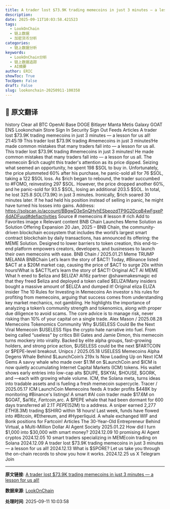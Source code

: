 ```yaml
---
title: A trader lost $73.9K trading memecoins in just 3 minutes — a lesson for us all!
description: 
date: 2025-09-11T10:03:58.421523
tags:
  - LookOnChain
  - 链上数据
  - 加密货币分析
categories:
  - 链上数据分析
keywords:
  - LookOnChain分析
  - 链上数据追踪
  - AI摘要
author: ERIC
showToc: True
TocOpen: False
draft: False
slug: lookonchain-20250911-100358
---
```


## 📝 原文翻译

history Clear all BTC OpenAI Base DOGE Bitlayer Manta Metis Galaxy GOAT ENS Lookonchain Store Sign In Security Sign Out Feeds Articles A trader lost $73.9K trading memecoins in just 3 minutes — a lesson for us all! 21:45:19 This trader lost $73.9K trading #memecoins in just 3 minutes!He made common mistakes that many traders fall into — a lesson for us all. This trader lost $73.9K trading #memecoins in just 3 minutes! He made common mistakes that many traders fall into — a lesson for us all. The memecoin $rich caught this trader's attention as its price dipped. Seizing what seemed an opportunity, he spent 198 $SOL to buy in. Unfortunately, the price plummeted 60% after his purchase, he panic-sold all for 76 $SOL, taking a 122 $SOL loss. As $rich began to rebound, the trader succumbed to #FOMO, reinvesting 297 $SOL. However, the price dropped another 60%, and he panic-sold for 93.5 $SOL, losing an additional 203.5 $SOL. In total, he lost 325.8 $SOL($73.9K) in just 3 minutes. Ironically, $rich soared 30 minutes later. If he had held his position instead of selling in panic, he might have turned his losses into gains. Address: https://solscan.io/account/BBgwD3eSnQHvhESbeozdTP9G2DcqB4wFgxeP4dADFuud#defiactivities Source # memecoins # lesson # rich Add to Favorites image x Relevant content BNB Chain Launches Meme Solution as Solution Offering Expansion 20 Jan, 2025 – BNB Chain, the community-driven blockchain ecosystem that includes the world’s largest smart contract blockchain by daily transactions, has announced its offering: the MEME Solution. Designed to lower barriers to token creation, this end-to-end platform empowers creators, developers, and businesses to launch their own memecoins with ease. BNB Chain / 2025.01.21 Meme TRUMP MELANIA BNBChain Let’s learn the story of $ACT! Today, #Binance listed $ACT at a $20M market cap, causing the price of $ACT to surge 20x within hours!What is $ACT?Let’s learn the story of $ACT! Original ACT AI MEME What h ened to $eliza and $ELIZA? AI16z partner @shawmakesmagic ed that they freed $eliza and deployed a token called $ELIZA!Many insiders bought a massive amount of $ELIZA and dumped it! Original eliza ELIZA insider The 10 Rules for Investing in Memecoins An investor s his rules for profiting from memecoins, arguing that success comes from understanding key market mechanics, not gambling. He highlights the importance of analyzing a token’s community strength and tokenomics, along with proper due diligence to avoid scams. The core advice is to manage risk, never risking than 10% of your capital on a single trade. Alex Mason / 2025.08.28 Memecoins Tokenomics Community Why $USELESS Could Be the Next Viral Memecoin $USELESS flips the crypto hate narrative into fuel. From being called “useless” by critics Bill Gates and Jamie Dimon, this memecoin turns mockery into virality. Backed by elite alpha groups, fast-growing holders, and strong price action, $USELESS could be the next $FARTCOIN or $PEPE-level breakout. Unipcs / 2025.05.18 USELESS Memecoins Alpha Degens Whale Behind $LaunchCoin’s 219x Is Now Loading Up on Next ICM Gems A savvy whale who made over $1.1M on $LaunchCoin and $ICM is now quietly accumulating Internet Capital Markets (ICM) tokens. His wallet shows early entries into low-cap alts $DUPE, $SKYAI, $HOUSE, $GORK, and —each with growing whale volume. ICM, the Solana meta, turns ideas into tradable assets and is fueling a fresh memecoin supercycle. Tracer / 2025.05.17 ICM LaunchCoin Memecoins feeds A trader profits $448K by monitoring #Binance's listings! A smart #AI coin trader made $17.6M on $GOAT, $ai16z, $Fartcoin,$arc. A $PEPE whale that had been dormant for 600 days transferred all 2.1T $PEPE($52M) to a address. A sniper earned 2,277 $ETH ($8.3M) trading $SHIRO within 18 hours! Last week, funds have flowed into #Bitcoin, #Ethereum, and #Hyperliquid. A whale exchanged WIF and Bonk positions for Fartcoin! Articles The 30-Year-Old Entrepreneur Behind Virtual, a Multi-Million Dollar AI Agent Society 2025.01.22 How did I turn $1,000 into $30,000 with smart money? 2024.12.09 10 promising AI Agent cryptos 2024.12.05 10 smart traders specializing in MEMEcoin trading on Solana 2024.12.09 A trader lost $73.9K trading memecoins in just 3 minutes — a lesson for us all! 2024.12.13 What is $SPORE? Let us take you through the on-chain records to show you how it works. 2024.12.25 us X Telegram Join

---

**原文链接**: [A trader lost $73.9K trading memecoins in just 3 minutes — a lesson for us all!](https://www.lookonchain.com/articles/1031)

**数据来源**: [LookOnChain](https://www.lookonchain.com)

**处理时间**: 2025-09-11 10:03:58

